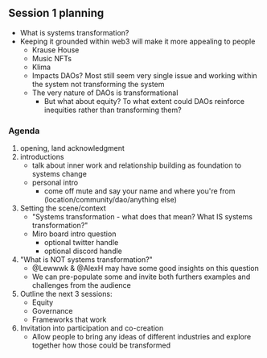 ## Session 1 planning
- What is systems transformation?
- Keeping it grounded within web3 will make it more appealing to people
	- Krause House
	- Music NFTs
	- Klima
	- Impacts DAOs? Most still seem very single issue and working within the system not transforming the system
	- The very nature of DAOs is transformational
		- But what about equity? To what extent could DAOs reinforce inequities rather than transforming them?

### Agenda
1. opening, land acknowledgment
2. introductions
	- talk about inner work and relationship building as foundation to systems change
	- personal intro
		- come off mute and say your name and where you're from (location/community/dao/anything else)
3. Setting the scene/context
	- "Systems transformation - what does that mean? What IS systems transformation?"
	- Miro board intro question
		- optional twitter handle
		- optional discord handle
4. "What is NOT systems transformation?"
	- @Lewwwk & @AlexH may have some good insights on this question
	- We can pre-populate some and invite both furthers examples and challenges from the audience
5. Outline the next 3 sessions:
	- Equity
	- Governance
	- Frameworks that work
6. Invitation into participation and co-creation
	- Allow people to bring any ideas of different industries and explore together how those could be transformed
